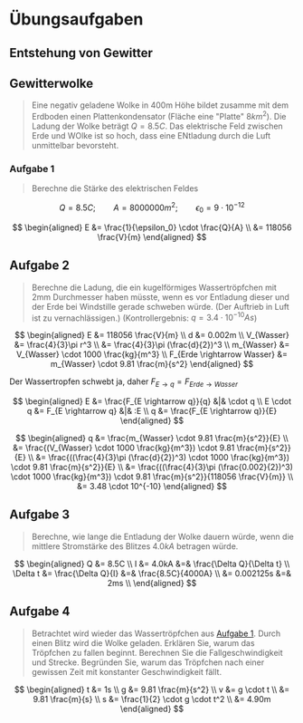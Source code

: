 # Übungsaufgaben

## Entstehung von Gewitter

<!-- missing -->

## Gewitterwolke

> Eine negativ geladene Wolke in 400m Höhe bildet zusamme mit dem Erdboden einen Plattenkondensator (Fläche eine "Platte" $8km^2$). Die Ladung der Wolke beträgt $Q = 8.5C$. Das elektrische Feld zwischen Erde und WOlke ist so hoch, dass eine ENtladung durch die Luft unmittelbar bevorsteht.

### Aufgabe 1

> Berechne die Stärke des elektrischen Feldes

$$
Q = 8.5C;\qquad A = 8000000m^2; \qquad \epsilon_0 = 9 \cdot 10^{-12}
$$

$$
\begin{aligned}
    E &= \frac{1}{\epsilon_0} \cdot \frac{Q}{A} \\
      &= 118056 \frac{V}{m}
\end{aligned}
$$

## Aufgabe 2

> Berechne die Ladung, die ein kugelförmiges Wassertröpfchen mit 2mm Durchmesser haben müsste, wenn es vor Entladung dieser und der Erde bei Windstille gerade schweben würde. (Der Auftrieb in Luft ist zu vernachlässigen.) (Kontrollergebnis: $q = 3.4 \cdot 10^{-10}As$)

$$
\begin{aligned}
    E &= 118056 \frac{V}{m} \\
    d &= 0.002m \\
    V_{Wasser} &= \frac{4}{3}\pi r^3 \\
               &= \frac{4}{3}\pi (\frac{d}{2})^3 \\
    m_{Wasser} &= V_{Wasser} \cdot 1000 \frac{kg}{m^3} \\
    F_{Erde \rightarrow Wasser} &= m_{Wasser} \cdot 9.81 \frac{m}{s^2}
\end{aligned}
$$

Der Wassertropfen schwebt ja, daher $F_{E \rightarrow q} = F_{Erde \rightarrow Wasser}$

$$
\begin{aligned}
    E &= \frac{F_{E \rightarrow q}}{q} &|& \cdot q \\
    E \cdot q &= F_{E \rightarrow q} &|& :E \\
    q &= \frac{F_{E \rightarrow q}}{E}
\end{aligned}
$$

$$
\begin{aligned}
    q &= \frac{m_{Wasser} \cdot 9.81 \frac{m}{s^2}}{E} \\
      &= \frac{(V_{Wasser} \cdot 1000 \frac{kg}{m^3}) \cdot 9.81 \frac{m}{s^2}}{E} \\
      &= \frac{((\frac{4}{3}\pi (\frac{d}{2})^3) \cdot 1000 \frac{kg}{m^3}) \cdot 9.81 \frac{m}{s^2}}{E} \\
      &= \frac{((\frac{4}{3}\pi (\frac{0.002}{2})^3) \cdot 1000 \frac{kg}{m^3}) \cdot 9.81 \frac{m}{s^2}}{118056 \frac{V}{m}} \\
      &= 3.48 \cdot 10^{-10}
\end{aligned}
$$

## Aufgabe 3

> Berechne, wie lange die Entladung der Wolke dauern würde, wenn die mittlere Stromstärke des Blitzes $4.0kA$ betragen würde.

$$
\begin{aligned}
    Q &= 8.5C \\
    I &= 4.0kA &=& \frac{\Delta Q}{\Delta t} \\
    \Delta t &= \frac{\Delta Q}{I} &=& \frac{8.5C}{4000A} \\
    &= 0.002125s &=& 2ms \\
\end{aligned}
$$

## Aufgabe 4

> Betrachtet wird wieder das Wassertröpfchen aus [Aufgabe 1](#aufgabe-1). Durch einen Blitz wird die Wolke geladen. Erklären Sie, warum das Tröpfchen zu fallen beginnt. Berechnen Sie die Fallgeschwindigkeit und Strecke. Begründen Sie, warum das Tröpfchen nach einer gewissen Zeit mit konstanter Geschwindigkeit fällt.

$$
\begin{aligned}
    t &= 1s \\
    g &= 9.81 \frac{m}{s^2} \\
    v &= g \cdot t \\
      &= 9.81 \frac{m}{s} \\
    s &= \frac{1}{2} \cdot g \cdot t^2 \\
      &= 4.90m
\end{aligned}
$$
